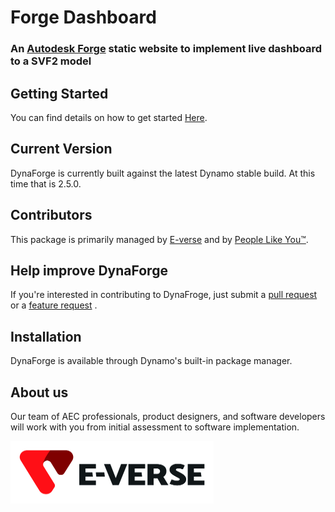 # Forge Dashboard

<h3 align="left">An <a href="https://forge.autodesk.com/" target="_blank">Autodesk Forge</a> static website to implement live dashboard to a SVF2 model
<br/> 

## Getting Started
You can find details on how to get started [Here](https://github.com/EverseDevelopment/DynaForge/wiki/Getting-Started).

## Current Version
DynaForge is currently built against the latest Dynamo stable build. At this time that is 2.5.0.

## Contributors
This package is primarily managed by [E-verse](https://www.e-verse.co/) and by [People Like You™](https://github.com/EverseDevelopment/Forge.StaticWebsite.Dashboard/pulse).

## Help improve DynaForge
If you're interested in contributing to DynaFroge, just submit a [pull request](https://github.com/EverseDevelopment/Forge.StaticWebsite.Dashboard/pulls) or a [feature request](https://github.com/EverseDevelopment/Forge.StaticWebsite.Dashboard/issues) .

## Installation
DynaForge is available through Dynamo's built-in package manager.

## About us ##

Our team of AEC professionals, product designers, and software developers will work with you from initial assessment to software implementation.

[<img src="https://github.com/EverseDevelopment/DynaForge/blob/main/Assets/e-verse_logo_no%20slogan.jpg" width="325" height="100">](https://www.e-verse.com/)

